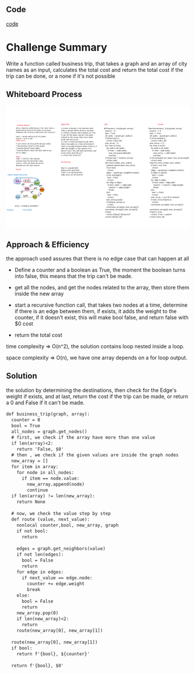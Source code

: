 ## Code

[code](graph_business_trip/graph_business_trip.py)


# Challenge Summary
Write a function called business trip, that takes a graph and an array of city names as an input, calculates the total cost and return the total cost if the trip can be done, or a none if it's not possible

## Whiteboard Process

![image](resources/cc37.png)

## Approach & Efficiency

the approach used assures that there is no edge case that can happen at all

* Define a counter and a boolean as True, the moment the boolean turns into false, this means that the trip can't be made.

* get all the nodes, and get the nodes related to the array, then store them inside the new array

* start a recursive function call, that takes two nodes at a time, determine if there is an edge between them, if exists, it adds the weight to the counter, if it doesn't exist, this will make bool false, and return false with $0 cost

* return the total cost

time complexity => O(n^2), the solution contains loop nested inside a loop.

space complexity => O(n), we have one array depends on a for loop output.

## Solution

the solution by determining the destinations, then check for the Edge's weight if exists, and at last, return the cost if the trip can be made, or return a 0 and False if it can't be made.

```
def business_trip(graph, array):
  counter = 0
  bool = True
  all_nodes = graph.get_nodes()
  # first, we check if the array have more than one value
  if len(array)<2:
    return 'False, $0'
  # then , we check if the given values are inside the graph nodes
  new_array = []
  for item in array:
    for node in all_nodes:
      if item == node.value:
        new_array.append(node)
        continue
  if len(array) != len(new_array):
    return None

  # now, we check the value step by step
  def route (value, next_value):
    nonlocal counter,bool, new_array, graph
    if not bool:
      return

    edges = graph.get_neighbors(value)
    if not len(edges):
      bool = False
      return
    for edge in edges:
      if next_value == edge.node:
        counter += edge.weight
        break
    else:
      bool = False
      return
    new_array.pop(0)
    if len(new_array)<2:
      return
    route(new_array[0], new_array[1])

  route(new_array[0], new_array[1])
  if bool:
    return f'{bool}, ${counter}'

  return f'{bool}, $0'
```